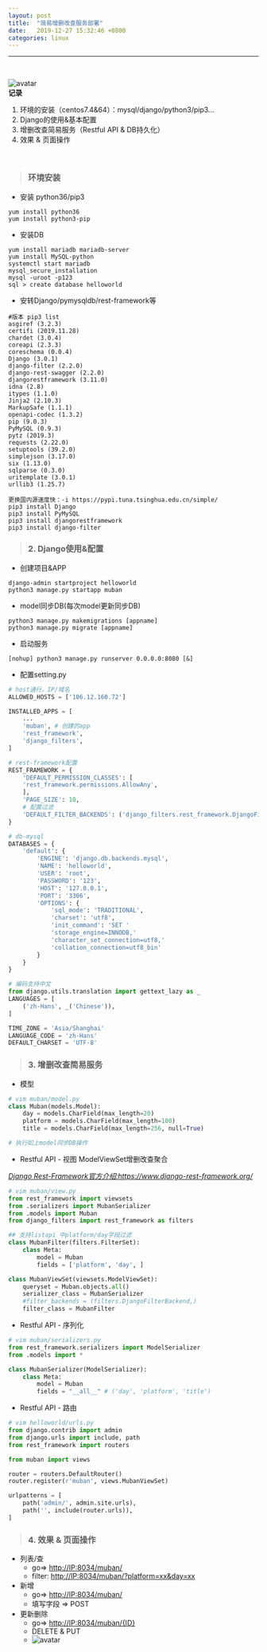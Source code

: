 ```yaml
---
layout: post
title:  "简易增删改查服务部署"
date:   2019-12-27 15:32:46 +0800
categories: linux
---
```

---
<br/>

![avatar](../images/简单增删改查web服务搭建.png)
<br/>**记录**
1. 环境的安装（centos7.4&64）：mysql/django/python3/pip3...
2. Django的使用&基本配置
3. 增删改查简易服务（Restful API & DB持久化）
4. 效果 & 页面操作

<br/>

> ### 环境安装

- 安装 python36/pip3
```shell
yum install python36
yum install python3-pip
```

- 安装DB
```
yum install mariadb mariadb-server
yum install MySQL-python
systemctl start mariadb
mysql_secure_installation
mysql -uroot -p123
sql > create database helloworld
```

- 安转Django/pymysqldb/rest-framework等
```
#版本 pip3 list
asgiref (3.2.3)
certifi (2019.11.28)
chardet (3.0.4)
coreapi (2.3.3)
coreschema (0.0.4)
Django (3.0.1)
django-filter (2.2.0)
django-rest-swagger (2.2.0)
djangorestframework (3.11.0)
idna (2.8)
itypes (1.1.0)
Jinja2 (2.10.3)
MarkupSafe (1.1.1)
openapi-codec (1.3.2)
pip (9.0.3)
PyMySQL (0.9.3)
pytz (2019.3)
requests (2.22.0)
setuptools (39.2.0)
simplejson (3.17.0)
six (1.13.0)
sqlparse (0.3.0)
uritemplate (3.0.1)
urllib3 (1.25.7)
```
```
更换国内源速度快：-i https://pypi.tuna.tsinghua.edu.cn/simple/
pip3 install Django  
pip3 install PyMySQL
pip3 install djangorestframework
pip3 install django-filter
```

> ### 2. Django使用&配置

- 创建项目&APP 
```
django-admin startproject helloworld
python3 manage.py startapp muban
```

- model同步DB(每次model更新同步DB)
```
python3 manage.py makemigrations [appname]
python3 manage.py migrate [appname]
```

- 启动服务
```
[nohup] python3 manage.py runserver 0.0.0.0:8080 [&] 
```

- 配置setting.py

```python
# host通行，IP/域名
ALLOWED_HOSTS = ['106.12.160.72']

INSTALLED_APPS = [
    ...
    'muban', # 创建的app
    'rest_framework',
    'django_filters',
]

# rest-framework配置
REST_FRAMEWORK = {
    'DEFAULT_PERMISSION_CLASSES': [
    'rest_framework.permissions.AllowAny',
    ],
    'PAGE_SIZE': 10,
    # 配置过滤
    'DEFAULT_FILTER_BACKENDS': ('django_filters.rest_framework.DjangoFilterBackend',)
}

# db-mysql
DATABASES = {
    'default': {
        'ENGINE': 'django.db.backends.mysql',
        'NAME': 'helloworld',
        'USER': 'root',
        'PASSWORD': '123',
        'HOST': '127.0.0.1',
        'PORT': '3306',
        'OPTIONS': {
            'sql_mode': 'TRADITIONAL',
            'charset': 'utf8',
            'init_command': 'SET '
            'storage_engine=INNODB,'
            'character_set_connection=utf8,'
            'collation_connection=utf8_bin'
        }
    }
}

# 编码支持中文
from django.utils.translation import gettext_lazy as _
LANGUAGES = [
    ('zh-Hans', _('Chinese')),
]

TIME_ZONE = 'Asia/Shanghai'
LANGUAGE_CODE = 'zh-Hans'
DEFAULT_CHARSET = 'UTF-8'
```

> ### 3. 增删改查简易服务

* 模型

```python
# vim muban/model.py
class Muban(models.Model):
    day = models.CharField(max_length=20)
    platform = models.CharField(max_length=100)
    title = models.CharField(max_length=256, null=True)

# 执行如上model同步DB操作
```

* Restful API -  视图 ModelViewSet增删改查聚合

*<u>Django Rest-Framework官方介绍:<https://www.django-rest-framework.org/></u>*

```python
# vim muban/view.py 
from rest_framework import viewsets
from .serializers import MubanSerializer
from .models import Muban
from django_filters import rest_framework as filters

## 支持listapi 中platform/day字段过滤
class MubanFilter(filters.FilterSet):
    class Meta:
        model = Muban
        fields = ['platform', 'day', ]

class MubanViewSet(viewsets.ModelViewSet):
    queryset = Muban.objects.all()
    serializer_class = MubanSerializer
    #filter_backends = (filters.DjangoFilterBackend,)
    filter_class = MubanFilter
```

- Restful API -  序列化

```python
# vim muban/serializers.py  
from rest_framework.serializers import ModelSerializer
from .models import *

class MubanSerializer(ModelSerializer):
    class Meta:
        model = Muban
        fields = "__all__" # ('day', 'platform', 'title')
```

- Restful API - 路由

```python
# vim helloworld/urls.py
from django.contrib import admin
from django.urls import include, path
from rest_framework import routers

from muban import views

router = routers.DefaultRouter()
router.register(r'muban', views.MubanViewSet)

urlpatterns = [
    path('admin/', admin.site.urls),
    path('', include(router.urls)),
]
```

> ### 4. 效果 & 页面操作

- 列表/查 
	- go=> <http://IP:8034/muban/>
	- filter: <http://IP:8034/muban/?platform=xx&day=xx>
- 新增
	- go=> <http://IP:8034/muban/>
	- 填写字段 => POST
- 更新删除
	- go=> <http://IP:8034/muban/{ID}> 
	- DELETE & PUT
	- ![avatar](../images/更新.png)

